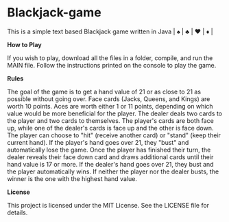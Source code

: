 # Blackjack-game

This is a simple text based Blackjack game written in Java
|  ♠  |  ♣  |  ♥  |  ♦  |


**How to Play**

If you wish to play, download all the files in a folder, compile, and run the MAIN file.
Follow the instructions printed on the console to play the game.

**Rules**

The goal of the game is to get a hand value of 21 or as close to 21 as possible without going over.
Face cards (Jacks, Queens, and Kings) are worth 10 points.
Aces are worth either 1 or 11 points, depending on which value would be more beneficial for the player.
The dealer deals two cards to the player and two cards to themselves. The player's cards are both face up, while one of the dealer's cards is face up and the other is face down.
The player can choose to "hit" (receive another card) or "stand" (keep their current hand).
If the player's hand goes over 21, they "bust" and automatically lose the game.
Once the player has finished their turn, the dealer reveals their face down card and draws additional cards until their hand value is 17 or more.
If the dealer's hand goes over 21, they bust and the player automatically wins.
If neither the player nor the dealer busts, the winner is the one with the highest hand value.

**License**

This project is licensed under the MIT License. See the LICENSE file for details.
